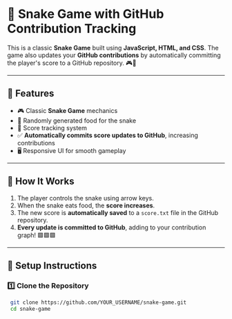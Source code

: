 # 🐍 Snake Game with GitHub Contribution Tracking

This is a classic **Snake Game** built using **JavaScript, HTML, and CSS**. The game also updates your **GitHub contributions** by automatically committing the player's score to a GitHub repository. 🎮🚀

---

## 📌 Features
- 🎮 Classic **Snake Game** mechanics
- 🍏 Randomly generated food for the snake
- 🔄 Score tracking system
- ✅ **Automatically commits score updates to GitHub**, increasing contributions
- 🖥️ Responsive UI for smooth gameplay

---
## 🎯 How It Works
1. The player controls the snake using arrow keys.
2. When the snake eats food, the **score increases**.
3. The new score is **automatically saved** to a `score.txt` file in the GitHub repository.
4. **Every update is committed to GitHub**, adding to your contribution graph! 🟩🟩🟩

---
## 🚀 Setup Instructions

### 1️⃣ Clone the Repository
```sh
 git clone https://github.com/YOUR_USERNAME/snake-game.git
 cd snake-game
